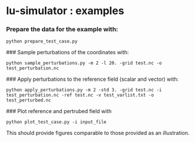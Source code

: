 # lu-simulator : examples


### Prepare the data for the example with:

```
python prepare_test_case.py
```


### Sample perturbations of the coordinates with:

```
python sample_perturbations.py -m 2 -l 20. -grid test.nc -o test_perturbation.nc
```


### Apply perturbations to the reference field (scalar and vector) with:

```
python apply_perturbations.py -m 2 -std 3. -grid test.nc -i test_perturbation.nc -ref test.nc -v test_varlist.txt -o test_perturbed.nc
```


### Plot reference and pertrubed field with

```
python plot_test_case.py -i input_file
```

This should provide figures comparable to those provided as an illustration.

